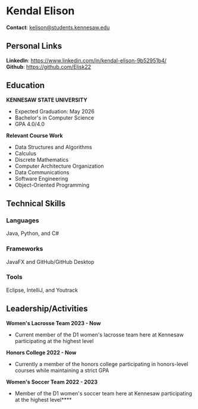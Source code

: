 # Kendal Elison
**Contact**: kelison@students.kennesaw.edu

## Personal Links
**LinkedIn**: https://www.linkedin.com/in/kendal-elison-9b52951b4/  
**Github**: https://github.com/Elisk22

## Education
**KENNESAW STATE UNIVERSITY**
+ Expected Graduation: May 2026
+ Bachelor's in Computer Science
+ GPA 4.0/4.0

**Relevant Course Work**
+ Data Structures and Algorithms
+ Calculus
+ Discrete Mathematics
+ Computer Architecture Organization
+ Data Communications
+ Software Engineering
+ Object-Oriented Programming

## Technical Skills
### Languages
Java, Python, and C#

### Frameworks
JavaFX and GitHub/GitHub Desktop

### Tools
Eclipse, IntelliJ, and Youtrack 

## Leadership/Activities
**Women's Lacrosse Team 2023 - Now**
+ Current member of the D1 women's lacrosse team here at Kennesaw participating at the highest level

**Honors College 2022 - Now**
+ Currently a member of the honors college participating in honors-level courses while maintaining a strict GPA

**Women's Soccer Team 2022 - 2023**
+ Member of the D1 women's soccer team here at Kennesaw participating at the highest level****


